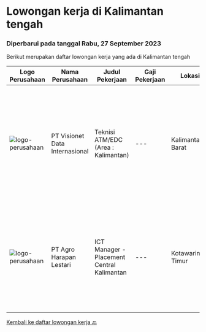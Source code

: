 
  # Lowongan kerja di Kalimantan tengah

  ### Diperbarui pada tanggal Rabu, 27 September 2023

  Berikut merupakan daftar lowongan kerja yang ada di Kalimantan tengah

  |Logo Perusahaan | Nama Perusahaan | Judul Pekerjaan | Gaji Pekerjaan | Lokasi | Deskripsi | Tanggal diunggah | Pranala |
  | -------------- | --------------- | --------------- | --------- | --------- | -------------- | ------- | ----------- |
  |![logo-perusahaan](https://image-service-cdn.seek.com.au/84d23b3586ee4efd70ea62878095fcc6b1639e33/ee4dce1061f3f616224767ad58cb2fc751b8d2dc)|PT Visionet Data Internasional|Teknisi ATM/EDC (Area : Kalimantan)|---|Kalimantan Barat|*) Menangani kebutuhan pelanggan di lokasi pelanggan agar terpenuhi SLA yang telah ditentukan.*) Menganalisa problem/case dengan akurat untuk...|Selasa, 12 September 2023|https://www.jobstreet.co.id/id/job/teknisi-atm-edc-area-%3A-kalimantan-4466719?token=0~ea78300b-fec9-46b0-86de-5b64ec705943&sectionRank=1&jobId=jobstreet-id-job-4466719|
|![logo-perusahaan](https://image-service-cdn.seek.com.au/cf504cf0fd63cff79d8947c0ec301d1bfb683f57/ee4dce1061f3f616224767ad58cb2fc751b8d2dc)|PT Agro Harapan Lestari|ICT Manager - Placement Central Kalimantan|---|Kotawaringin Timur|Job Description Lead ICT division operational planning and projects, organize and negotiate the allocation of IT resources. Develop, implement, and...|Kamis, 31 Agustus 2023|https://www.jobstreet.co.id/id/job/ict-manager-placement-central-kalimantan-4453932?token=0~ea78300b-fec9-46b0-86de-5b64ec705943&sectionRank=2&jobId=jobstreet-id-job-4453932|


  [Kembali ke daftar lowongan kerja 🔙](../README.md#daftar-lowongan-kerja)
  